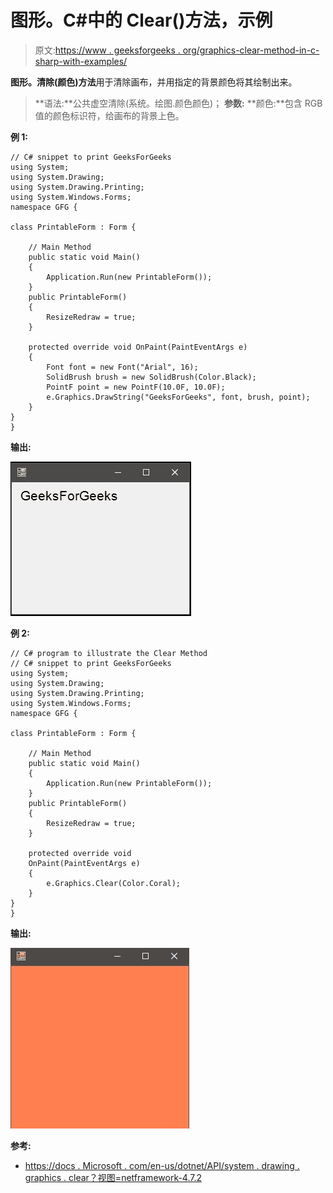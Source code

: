# 图形。C#中的 Clear()方法，示例

> 原文:[https://www . geeksforgeeks . org/graphics-clear-method-in-c-sharp-with-examples/](https://www.geeksforgeeks.org/graphics-clear-method-in-c-sharp-with-examples/)

**图形。清除(颜色)方法**用于清除画布，并用指定的背景颜色将其绘制出来。

> **语法:**公共虚空清除(系统。绘图.颜色颜色)；
> **参数:**
> **颜色:**包含 RGB 值的颜色标识符，给画布的背景上色。

**例 1:**

```
// C# snippet to print GeeksForGeeks
using System;
using System.Drawing;
using System.Drawing.Printing;
using System.Windows.Forms;
namespace GFG {

class PrintableForm : Form {

    // Main Method
    public static void Main()
    {
        Application.Run(new PrintableForm());
    }
    public PrintableForm()
    {
        ResizeRedraw = true;
    }

    protected override void OnPaint(PaintEventArgs e)
    {
        Font font = new Font("Arial", 16);
        SolidBrush brush = new SolidBrush(Color.Black);
        PointF point = new PointF(10.0F, 10.0F);
        e.Graphics.DrawString("GeeksForGeeks", font, brush, point);
    }
}
}
```

**输出:**

![](img/ea25bc83dfa6b3e8cb59b6401be4bff8.png)

**例 2:**

```
// C# program to illustrate the Clear Method
// C# snippet to print GeeksForGeeks
using System;
using System.Drawing;
using System.Drawing.Printing;
using System.Windows.Forms;
namespace GFG {

class PrintableForm : Form {

    // Main Method
    public static void Main()
    {
        Application.Run(new PrintableForm());
    }
    public PrintableForm()
    {
        ResizeRedraw = true;
    }

    protected override void
    OnPaint(PaintEventArgs e)
    {
        e.Graphics.Clear(Color.Coral);
    }
}
}
```

**输出:**

![](img/c533cb192e689dd8394c06cffe0be65a.png)

**参考:**

*   [https://docs . Microsoft . com/en-us/dotnet/API/system . drawing . graphics . clear？视图=netframework-4.7.2](https://docs.microsoft.com/en-us/dotnet/api/system.drawing.graphics.clear?view=netframework-4.7.2)
